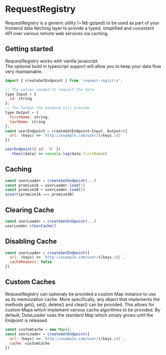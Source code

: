 # RequestRegistry

RequestRegistry is a generic utility (~1kb gziped) to be used as part of your frontend data fetching layer to provide a typed, simplified and consistent API over various remote web services via caching.

## Getting started

RequestRegistry works with vanilla javascript.  
The optional build in typescript support will allow you to keep your data flow very maintainable.

```js
import { createGetEndpoint } from 'request-registry';

// The values needed to request the data
type Input = {
  id: string
};
// The format the backend will provide
type Output = {
  firstName: string, 
  lastName: string
};
const userEndpoint = createGetEndpoint<Input, Output>({
  url: (keys) => `http://example.com/user/${keys.id}`
})

userEndpoint({ id: '4' })
  .then((data) => console.log(data.firstName))
```

## Caching

```js
const userLoader = createGetEndpoint(...)
const promise1A = userLoader.load(1)
const promise1B = userLoader.load(1)
assert(promise1A === promise1B)
```

## Clearing Cache

```js
const userLoader = createGetEndpoint(...)
userLoader.clearCache()
```

## Disabling Cache

```js
const userLoader = createGetEndpoint({
  url: (keys) => `http://example.com/user/${keys.id}`,
  cacheRequest: false
})
```

## Custom Caches

RequestRegistry can optionaly be provided a custom Map instance to use as its memoization cache. More specifically, any object that implements the methods get(), set(), delete() and clear() can be provided. This allows for custom Maps which implement various cache algorithms to be provided. By default, DataLoader uses the standard Map which simply grows until the Endpoint is released. 

```js
const customCache = new Map();
const userLoader = createGetEndpoint({
  url: (keys) => `http://example.com/user/${keys.id}`,
  cache: customCache
})
```
